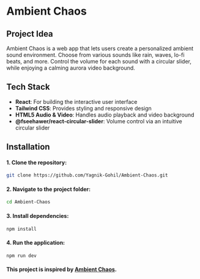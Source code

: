 
# Ambient Chaos

## Project Idea
Ambient Chaos is a web app that lets users create a personalized ambient sound environment. Choose from various sounds like rain, waves, lo-fi beats, and more. Control the volume for each sound with a circular slider, while enjoying a calming aurora video background.

## Tech Stack
- **React**: For building the interactive user interface
- **Tailwind CSS**: Provides styling and responsive design
- **HTML5 Audio & Video**: Handles audio playback and video background
- **@fseehawer/react-circular-slider**: Volume control via an intuitive circular slider

## Installation

#### 1. Clone the repository:
   ```bash
   git clone https://github.com/Yagnik-Gohil/Ambient-Chaos.git
   ```

#### 2. Navigate to the project folder:
   ```bash
   cd Ambient-Chaos
   ```

#### 3. Install dependencies:
   ```bash
   npm install
   ```

#### 4. Run the application:
   ```bash
   npm run dev
   ```

#### This project is inspired by [Ambient Chaos](https://neal.fun/ambient-chaos/).